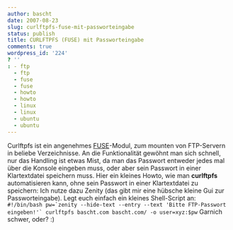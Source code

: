 ```yaml
---
author: bascht
date: 2007-08-23
slug: curlftpfs-fuse-mit-passworteingabe
status: publish
title: CURLFTPFS (FUSE) mit Passworteingabe
comments: true
wordpress_id: '224'
? ''
: - ftp
  - ftp
  - fuse
  - fuse
  - howto
  - howto
  - linux
  - linux
  - ubuntu
  - ubuntu
---
```


Curlftpfs ist ein angenehmes
[FUSE](http://wiki.ubuntuusers.de/FUSE)-Modul, zum mounten von
FTP-Servern in beliebe Verzeichnisse. An die Funktionalität gewöhnt
man sich schnell, nur das Handling ist etwas Mist, da man das
Passwort entweder jedes mal über die Konsole eingeben muss, oder
aber sein Passwort in einer Klartextdatei speichern muss. Hier ein
kleines Howto, wie man **curlftpfs** automatisieren kann, ohne sein
Passwort in einer Klartextdatei zu speichern: Ich nutze dazu Zenity
(das gibt mir eine hübsche kleine Gui zur Passworteingabe). Legt
euch einfach ein kleines Shell-Script an:
`` #!/bin/bash pw=`zenity --hide-text --entry --text 'Bitte FTP-Passwort eingeben!'` curlftpfs bascht.com bascht.com/ -o user=xyz:$pw ``
Garnich schwer, oder? :)



